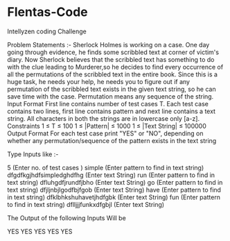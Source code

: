 # Flentas-Code
Intellyzen coding Challenge

Problem Statements :-
Sherlock Holmes is working on a case. One day going through evidence, he finds some scribbled text at corner
of victim's diary. Now Sherlock believes that the scribbled text has something to do with the clue leading to
Murderer,so he decides to find every occurrence of all the permutations of the scribbled text in the entire
book. Since this is a huge task, he needs your help, he needs you to figure out if any permutation of the
scribbled text exists in the given text string, so he can save time with the case. Permutation means any
sequence of the string.
Input Format
First line contains number of test cases T. Each test case contains two lines, first line contains pattern and next
line contains a text string. All characters in both the strings are in lowercase only [a-z].
Constraints
1 ≤ T ≤ 100
1 ≤ |Pattern| ≤ 1000
1 ≤ |Text String| ≤ 100000
Output Format
For each test case print "YES" or "NO", depending on whether any permutation/sequence of the pattern exists
in the text string


Type Inputs like :-

5                            (Enter no. of test cases )
simple                       (Enter pattern to find in text string)
dfgdfkgjhdfsimpledghdfhg     (Enter text String)
run                          (Enter pattern to find in text string)
dfluhgdfjrundfjbho           (Enter text String) 
go                           (Enter pattern to find in text string)
dfjljnbjlgodfbjfgob          (Enter text String)
have                         (Enter pattern to find in text string)
dfklbhkshuhavetjhdfgbk       (Enter text String)
fun                          (Enter pattern to find in text string)
dflljjjfunkxdfgbjl           (Enter text String)

The Output of the following Inputs Will be 

YES
YES
YES
YES
YES

